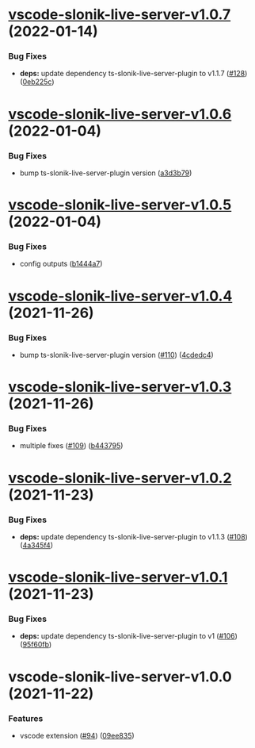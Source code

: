 # [vscode-slonik-live-server-v1.0.7](https://github.com/hoonoh/slonik-live-server/compare/vscode-slonik-live-server-v1.0.6...vscode-slonik-live-server-v1.0.7) (2022-01-14)


### Bug Fixes

* **deps:** update dependency ts-slonik-live-server-plugin to v1.1.7 ([#128](https://github.com/hoonoh/slonik-live-server/issues/128)) ([0eb225c](https://github.com/hoonoh/slonik-live-server/commit/0eb225cc52aab9c125e16cf920f246a233866b94))

# [vscode-slonik-live-server-v1.0.6](https://github.com/hoonoh/slonik-live-server/compare/vscode-slonik-live-server-v1.0.5...vscode-slonik-live-server-v1.0.6) (2022-01-04)


### Bug Fixes

* bump ts-slonik-live-server-plugin version ([a3d3b79](https://github.com/hoonoh/slonik-live-server/commit/a3d3b798b057fecee59d6d07305ed86817afb80f))

# [vscode-slonik-live-server-v1.0.5](https://github.com/hoonoh/slonik-live-server/compare/vscode-slonik-live-server-v1.0.4...vscode-slonik-live-server-v1.0.5) (2022-01-04)


### Bug Fixes

* config outputs ([b1444a7](https://github.com/hoonoh/slonik-live-server/commit/b1444a7e6d2d76b4fc85415af63493ea601cdf23))

# [vscode-slonik-live-server-v1.0.4](https://github.com/hoonoh/slonik-live-server/compare/vscode-slonik-live-server-v1.0.3...vscode-slonik-live-server-v1.0.4) (2021-11-26)


### Bug Fixes

* bump ts-slonik-live-server-plugin version ([#110](https://github.com/hoonoh/slonik-live-server/issues/110)) ([4cdedc4](https://github.com/hoonoh/slonik-live-server/commit/4cdedc4ef836fd3b6e0217f9e3ce8307bd8a685d))

# [vscode-slonik-live-server-v1.0.3](https://github.com/hoonoh/slonik-live-server/compare/vscode-slonik-live-server-v1.0.2...vscode-slonik-live-server-v1.0.3) (2021-11-26)


### Bug Fixes

* multiple fixes ([#109](https://github.com/hoonoh/slonik-live-server/issues/109)) ([b443795](https://github.com/hoonoh/slonik-live-server/commit/b4437956e2985b03d905017115ea4b18a7a56e5d))

# [vscode-slonik-live-server-v1.0.2](https://github.com/hoonoh/slonik-live-server/compare/vscode-slonik-live-server-v1.0.1...vscode-slonik-live-server-v1.0.2) (2021-11-23)


### Bug Fixes

* **deps:** update dependency ts-slonik-live-server-plugin to v1.1.3 ([#108](https://github.com/hoonoh/slonik-live-server/issues/108)) ([4a345f4](https://github.com/hoonoh/slonik-live-server/commit/4a345f4f5353bd6084039835d7040686f53befb8))

# [vscode-slonik-live-server-v1.0.1](https://github.com/hoonoh/slonik-live-server/compare/vscode-slonik-live-server-v1.0.0...vscode-slonik-live-server-v1.0.1) (2021-11-23)


### Bug Fixes

* **deps:** update dependency ts-slonik-live-server-plugin to v1 ([#106](https://github.com/hoonoh/slonik-live-server/issues/106)) ([95f60fb](https://github.com/hoonoh/slonik-live-server/commit/95f60fb4a915c5f4239fe3b61b273b206dcceaf3))

# vscode-slonik-live-server-v1.0.0 (2021-11-22)


### Features

* vscode extension ([#94](https://github.com/hoonoh/slonik-live-server/issues/94)) ([09ee835](https://github.com/hoonoh/slonik-live-server/commit/09ee8356b45ccd780a25a2b51059427588b6b89d))
